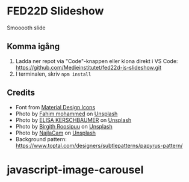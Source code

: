 # FED22D Slideshow

Smooooth slide

## Komma igång

1. Ladda ner repot via "Code"-knappen eller klona direkt i VS Code: https://github.com/Medieinstitutet/fed22d-js-slideshow.git
2. I terminalen, skriv `npm install`

## Credits

- Font from [Material Design Icons](https://github.com/google/material-design-icons)
- Photo by <a href="https://unsplash.com/@fahim_?utm_source=unsplash&utm_medium=referral&utm_content=creditCopyText">Fahim mohammed</a> on <a href="https://unsplash.com/s/photos/donut?utm_source=unsplash&utm_medium=referral&utm_content=creditCopyText">Unsplash</a>
- Photo by <a href="https://unsplash.com/@__elisa__?utm_source=unsplash&utm_medium=referral&utm_content=creditCopyText">ELISA KERSCHBAUMER</a> on <a href="https://unsplash.com/s/photos/donut?utm_source=unsplash&utm_medium=referral&utm_content=creditCopyText">Unsplash</a>
- Photo by <a href="https://unsplash.com/@msbirgith?utm_source=unsplash&utm_medium=referral&utm_content=creditCopyText">Birgith Roosipuu</a> on <a href="https://unsplash.com/s/photos/donut?utm_source=unsplash&utm_medium=referral&utm_content=creditCopyText">Unsplash</a>
- Photo by <a href="https://unsplash.com/@najlacam?utm_source=unsplash&utm_medium=referral&utm_content=creditCopyText">NajlaCam</a> on <a href="https://unsplash.com/s/photos/donut?utm_source=unsplash&utm_medium=referral&utm_content=creditCopyText">Unsplash</a>
- Background pattern: https://www.toptal.com/designers/subtlepatterns/papyrus-pattern/
# javascript-image-carousel
